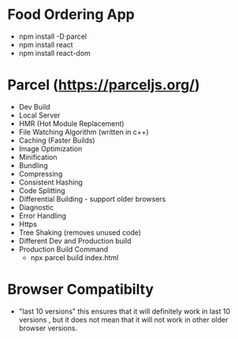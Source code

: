 # Food Ordering App

- npm install -D parcel
- npm install react
- npm install react-dom

# Parcel (https://parceljs.org/)

- Dev Build
- Local Server
- HMR (Hot Module Replacement)
- File Watching Algorithm (written in c++)
- Caching (Faster Builds)
- Image Optimization
- Minification
- Bundling
- Compressing
- Consistent Hashing
- Code Splitting
- Differential Building - support older browsers
- Diagnostic
- Error Handling
- Https
- Tree Shaking (removes unused code)
- Different Dev and Production build
- Production Build Command
  - npx parcel build index.html

# Browser Compatibilty

- "last 10 versions" this ensures that it will definitely work in last 10 versions , but it does not mean that it will not work in other older browser versions.

